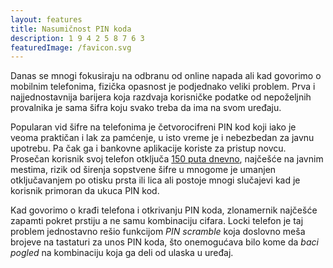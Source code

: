 ```yaml
---
layout: features
title: Nasumičnost PIN koda
description: 1 9 4 2 5 8 7 6 3
featuredImage: /favicon.svg
---
```


Danas se mnogi fokusiraju na odbranu od online napada ali kad govorimo o mobilnim telefonima, fizička opasnost je podjednako veliki problem. Prva i najjednostavnija barijera koja razdvaja korisničke podatke od nepoželjnih provalnika je sama šifra koju svako treba da ima na svom uređaju.

Popularan vid šifre na telefonima je četvorocifreni PIN kod koji iako je veoma praktičan i lak za pamćenje, u isto vreme je i nebezbedan za javnu upotrebu. Pa čak ga i bankovne aplikacije koriste za pristup novcu. Prosečan korisnik svoj telefon otključa [150 puta dnevno](https://www.zippia.com/advice/smartphone-usage-statistics/#:~:text=Overall%2C%20the%20average%20smartphone%20owner,phones%20160%20times%20every%20day.), najčešće na javnim mestima, rizik od širenja sopstvene šifre u mnogome je umanjen otključavanjem po otisku prsta ili lica ali postoje mnogi slučajevi kad je korisnik primoran da ukuca PIN kod.

Kad govorimo o krađi telefona i otkrivanju PIN koda, zlonamernik najčešće zapamti pokret prstiju a ne samu kombinaciju cifara. Locki telefon je taj problem jednostavno rešio funkcijom _PIN scramble_ koja doslovno meša brojeve na tastaturi za unos PIN koda, što onemogućava bilo kome da _baci pogled_ na kombinaciju koja ga deli od ulaska u uređaj.
